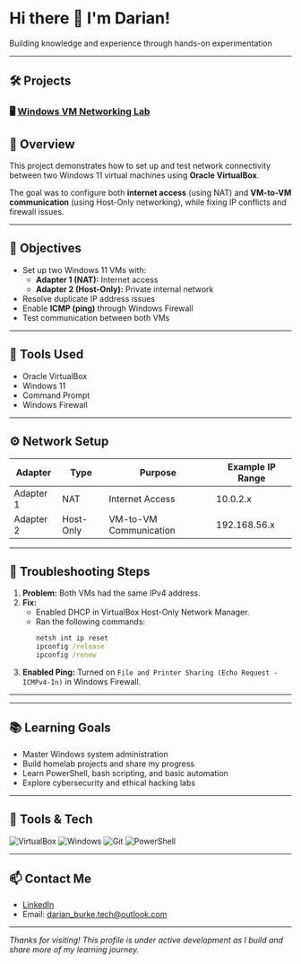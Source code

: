 # Hi there 👋 I'm Darian!

Building knowledge and experience through hands-on experimentation

---
## 🛠️ Projects

### 🖥️ [Windows VM Networking Lab](https://github.com/yourusername/windows-vm-network-lab)
## 📘 Overview
This project demonstrates how to set up and test network connectivity between two Windows 11 virtual machines using **Oracle VirtualBox**.  

The goal was to configure both **internet access** (using NAT) and **VM-to-VM communication** (using Host-Only networking), while fixing IP conflicts and firewall issues.

---

## 🎯 Objectives
- Set up two Windows 11 VMs with:
  - **Adapter 1 (NAT):** Internet access  
  - **Adapter 2 (Host-Only):** Private internal network
- Resolve duplicate IP address issues  
- Enable **ICMP (ping)** through Windows Firewall  
- Test communication between both VMs  

---

## 🧰 Tools Used
- Oracle VirtualBox  
- Windows 11  
- Command Prompt  
- Windows Firewall  

---

## ⚙️ Network Setup
| Adapter | Type | Purpose | Example IP Range |
|----------|------|----------|------------------|
| Adapter 1 | NAT | Internet Access | 10.0.2.x |
| Adapter 2 | Host-Only | VM-to-VM Communication | 192.168.56.x |

---

## 🧠 Troubleshooting Steps
1. **Problem:** Both VMs had the same IPv4 address.  
2. **Fix:**  
   - Enabled DHCP in VirtualBox Host-Only Network Manager.  
   - Ran the following commands:
     ```cmd
     netsh int ip reset
     ipconfig /release
     ipconfig /renew
     ```
3. **Enabled Ping:** Turned on `File and Printer Sharing (Echo Request - ICMPv4-In)` in Windows Firewall.

---

---

## 📚 Learning Goals
- Master Windows system administration
- Build homelab projects and share my progress
- Learn PowerShell, bash scripting, and basic automation
- Explore cybersecurity and ethical hacking labs

---

## 🧰 Tools & Tech
![VirtualBox](https://img.shields.io/badge/-VirtualBox-183A61?logo=virtualbox&logoColor=white&style=for-the-badge)
![Windows](https://img.shields.io/badge/-Windows-0078D6?logo=windows&logoColor=white&style=for-the-badge)
![Git](https://img.shields.io/badge/-Git-F05032?logo=git&logoColor=white&style=for-the-badge)
![PowerShell](https://img.shields.io/badge/-PowerShell-5391FE?logo=powershell&logoColor=white&style=for-the-badge)

---

## 📫 Contact Me
- [LinkedIn](https://linkedin.com/in/yourusername)  
- Email: darian_burke.tech@outlook.com

---

*Thanks for visiting! This profile is under active development as I build and share more of my learning journey.*
